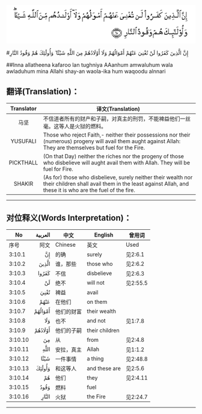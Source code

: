 ![003:010](images/003_010.gif)

#إِنَّ الَّذِينَ كَفَرُوا لَنْ تُغْنِيَ عَنْهُمْ أَمْوَالُهُمْ وَلَا أَوْلَادُهُمْ مِنَ اللَّهِ شَيْئًا ۖ وَأُولَٰئِكَ هُمْ وَقُودُ النَّارِ 

##Inna allatheena kafaroo lan tughniya AAanhum amwaluhum wala awladuhum mina Allahi shay-an waola-ika hum waqoodu alnnari 

## 翻译(Translation)：

| Translator | 译文(Translation)                                            |
| :--------: | ------------------------------------------------------------ |
|    马坚    | 不信道者所有的财产和子嗣，对真主的刑罚，不能裨益他们一丝毫。这等人是火狱的燃料。 |
|  YUSUFALI  | Those who reject Faith,- neither their possessions nor their (numerous) progeny will avail them aught against Allah: They are themselves but fuel for the Fire. |
| PICKTHALL  | (On that Day) neither the riches nor the progeny of those who disbelieve will aught avail them with Allah. They will be fuel for Fire. |
|   SHAKIR   | (As for) those who disbelieve, surely neither their wealth nor their children shall avail them in the least against Allah, and these it is who are the fuel of the fire. |

---

## 对位释义(Words Interpretation)：

| No   | العربية | 中文    | English | 曾用词 |
| ---- | ------: | ------- | ------- | ------ |
| 序号 |    阿文 | Chinese | 英文    | Used   |
| 3:10.1  | إِنَّ      | 的确       | surely         | 见2:6.1  |
| 3:10.2  | الَّذِينَ   | 谁，那些   | those who      | 见2:6.2  |
| 3:10.3  | كَفَرُوا   | 不信       | disbelieve     | 见2:6.3  |
| 3:10.4  | لَنْ      | 绝不       | will not       | 见2:55.5 |
| 3:10.5  | تُغْنِيَ    | 裨益       | avail          |          |
| 3:10.6  | عَنْهُمْ    | 在他们     | on them        |          |
| 3:10.7  | أَمْوَالُهُمْ | 他们的财富 | their wealth   |          |
| 3:10.8  | وَلَا     | 也不       | and not        | 见1:7.8  |
| 3:10.9  | أَوْلَادُهُمْ | 他们的子嗣 | their children |          |
| 3:10.10 | مِنَ      | 从         | from           | 见2:4.8  |
| 3:10.11 | اللَّهِ    | 安拉，真主 | Allah          | 见1:1.2  |
| 3:10.12 | شَيْئًا    | 一件事情   | a thing        | 见2:48.8 |
| 3:10.13 | وَأُولَٰئِكَ  | 和这等人   | and these are  | 见2:5.6  |
| 3:10.14 | هُمْ      | 他们       | they           | 见2:4.11 |
| 3:10.15 | وَقُودُ    | 燃料       | fuel           |          |
| 3:10.16 | النَّارِ   | 火狱       | the Fire       | 见2:24.7 |

---
